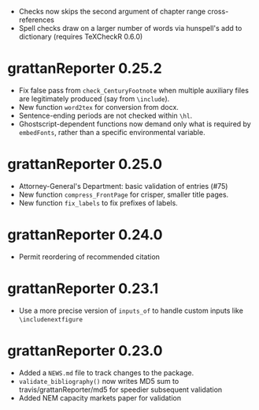 
* Checks now skips the second argument of chapter range cross-references
* Spell checks draw on a larger number of words via hunspell's add to dictionary (requires TeXCheckR 0.6.0)

# grattanReporter 0.25.2
* Fix false pass from `check_CenturyFootnote` when multiple auxiliary files are legitimately produced (say from `\include`).
* New function `word2tex` for conversion from docx.
* Sentence-ending periods are not checked within `\hl`.
* Ghostscript-dependent functions now demand only what is required by `embedFonts`, rather than a specific environmental variable.

# grattanReporter 0.25.0
* Attorney-General's Department: basic validation of entries (#75)
* New function `compress_FrontPage` for crisper, smaller title pages.
* New function `fix_labels` to fix prefixes of labels.

# grattanReporter 0.24.0
* Permit reordering of recommended citation

# grattanReporter 0.23.1
* Use a more precise version of `inputs_of` to handle custom inputs like `\includenextfigure`

# grattanReporter 0.23.0

* Added a `NEWS.md` file to track changes to the package.
* `validate_bibliography()` now writes MD5 sum to travis/grattanReporter/md5 for speedier subsequent validation
* Added NEM capacity markets paper for validation


